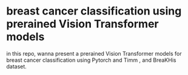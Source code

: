 # breast cancer classification using  prerained Vision Transformer models
in this repo, wanna present a prerained Vision Transformer models for breast cancer classification using Pytorch and Timm ,
and BreaKHis dataset.
